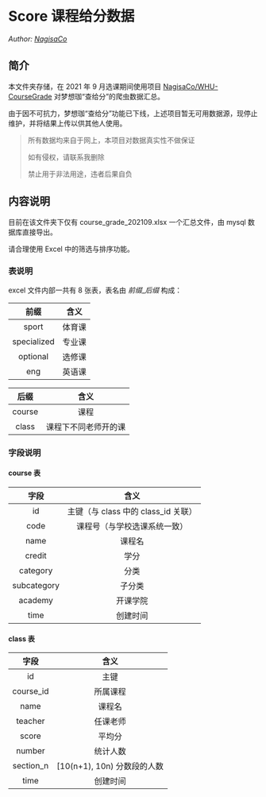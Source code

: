 # Score 课程给分数据

*Author: [NagisaCo](https://github.com/NagisaCo)*

## 简介

本文件夹存储，在 2021 年 9 月选课期间使用项目 [NagisaCo/WHU-CourseGrade](https://github.com/NagisaCo/WHU-CourseGrade) 对梦想珈“查给分”的爬虫数据汇总。

由于因不可抗力，梦想珈“查给分”功能已下线，上述项目暂无可用数据源，现停止维护，并将结果上传以供其他人使用。

> 所有数据均来自于网上，本项目对数据真实性不做保证
> 
> 如有侵权，请联系我删除
> 
> 禁止用于非法用途，违者后果自负

## 内容说明

目前在该文件夹下仅有 course_grade_202109.xlsx 一个汇总文件，由 mysql 数据库直接导出。

请合理使用 Excel 中的筛选与排序功能。

### 表说明

excel 文件内部一共有 8 张表，表名由 *前缀*_*后缀* 构成：

|前缀|含义|
|:-:|:-:|
|sport|体育课|
|specialized|专业课|
|optional|选修课|
|eng|英语课|

|后缀|含义|
|:-:|:-:|
|course|课程|
|class|课程下不同老师开的课|

### 字段说明

#### course 表

|字段|含义|
|:-:|:-:|
|id|主键（与 class 中的 class_id 关联）|
|code|课程号（与学校选课系统一致）|
|name|课程名|
|credit|学分|
|category|分类|
|subcategory|子分类|
|academy|开课学院|
|time|创建时间|

#### class 表

|字段|含义|
|:-:|:-:|
|id|主键|
|course_id|所属课程|
|name|课程名|
|teacher|任课老师|
|score|平均分|
|number|统计人数|
|section_n|[10(n+1), 10n) 分数段的人数|
|time|创建时间|
